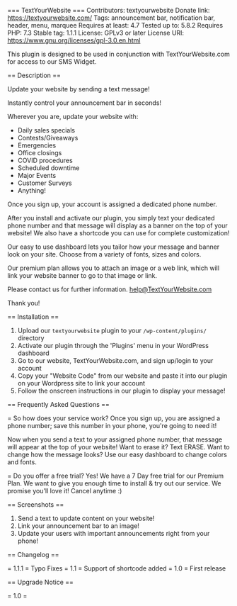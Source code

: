 === TextYourWebsite ===
Contributors: textyourwebsite
Donate link: https://textyourwebsite.com/
Tags: announcement bar, notification bar, header, menu, marquee
Requires at least: 4.7
Tested up to: 5.8.2
Requires PHP: 7.3
Stable tag: 1.1.1
License: GPLv3 or later
License URI: https://www.gnu.org/licenses/gpl-3.0.en.html
 
This plugin is designed to be used in conjunction with TextYourWebsite.com for access to our SMS Widget.
 
== Description ==

Update your website by sending a text message!

Instantly control your announcement bar in seconds! 

Wherever you are, update your website with:
- Daily sales specials
- Contests/Giveaways
- Emergencies
- Office closings
- COVID procedures
- Scheduled downtime
- Major Events
- Customer Surveys
- Anything!

Once you sign up, your account is assigned a dedicated phone number.

After you install and activate our plugin, you simply text your dedicated phone number and that message will display as a banner on the top of your website! We also have a shortcode you can use for complete customization!

Our easy to use dashboard lets you tailor how your message and banner look on your site. Choose from a variety of fonts, sizes and colors.

Our premium plan allows you to attach an image or a web link, which will link your website banner to go to that image or link.

Please contact us for further information. help@TextYourWebsite.com

Thank you!
 
== Installation ==
 
1. Upload our `textyourwebsite` plugin to your `/wp-content/plugins/` directory
2. Activate our plugin through the 'Plugins' menu in your WordPress dashboard
3. Go to our website, TextYourWebsite.com, and sign up/login to your account
3. Copy your "Website Code" from our website and paste it into our plugin on your Wordpress site to link your account
4. Follow the onscreen instructions in our plugin to display your message!
 
== Frequently Asked Questions ==
 
= So how does your service work?
Once you sign up, you are assigned a phone number; save this number in your phone, you're going to need it! 

Now when you send a text to your assigned phone number, that message will appear at the top of your website! Want to erase it? Text ERASE. Want to change how the message looks? Use our easy dashboard to change colors and fonts.
 
= Do you offer a free trial?
Yes! We have a 7 Day free trial for our Premium Plan. We want to give you enough time to install & try out our service. We promise you'll love it! Cancel anytime :)

== Screenshots ==
1. Send a text to update content on your website!
2. Link your announcement bar to an image!
3. Update your users with important announcements right from your phone!

== Changelog ==
 
= 1.1.1 = Typo Fixes
= 1.1 = Support of shortcode added
= 1.0 = First release

== Upgrade Notice ==

= 1.0 = 
